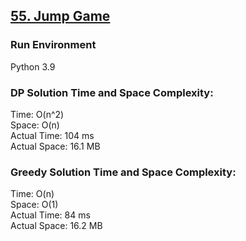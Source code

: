 ## [55. Jump Game](https://leetcode.com/problems/jump-game/)

### Run Environment
Python 3.9

### DP Solution Time and Space Complexity:
Time: O(n^2)  
Space: O(n)  
Actual Time: 104 ms  
Actual Space: 16.1 MB

### Greedy Solution Time and Space Complexity:
Time: O(n)  
Space: O(1)  
Actual Time: 84 ms  
Actual Space: 16.2 MB